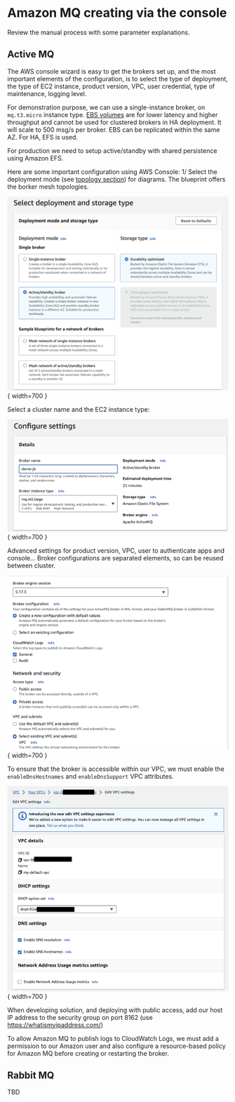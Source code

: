 # Amazon MQ creating via the console

Review the manual process with some parameter explanations.

## Active MQ

The AWS console wizard is easy to get the brokers set up, and the most important elements of the configuration, is to select the type of deployment, the type of EC2 instance, product version, VPC, user credential, type of maintenance, logging level.

For demonstration purpose, we can use a single-instance broker, on `mq.t3.micro` instance type. [EBS volumes](https://docs.aws.amazon.com/amazon-mq/latest/developer-guide/broker-storage.html) are for lower latency and higher throughput and cannot be used for clustered brokers in HA deployment. It will scale to 500 msg/s per broker. EBS can be replicated within the same AZ. For HA, EFS is used.

For production we need to setup active/standby with shared persistence using Amazon EFS.

Here are some important configuration using AWS Console: 1/ Select the deployment mode (see [topology section](../activemq.md/#topologies)) for diagrams. The blueprint offers the borker mesh topologies.

![](./images/mq-cons-1.png){ width=700 }

Select a cluster name and the EC2 instance type:

![](./images/mq-cons-2.png){ width=700 }

Advanced settings for product version, VPC, user to authenticate apps and console... Broker configurations are separated elements, so can be reused between cluster. 

![](./images/mq-cons-3.png){ width=700 }

To ensure that the broker is accessible within our VPC, we must enable the `enableDnsHostnames` and `enableDnsSupport` VPC attributes.

![](./images/vpc-dns-att.png){ width=700 }

When developing solution, and deploying with public access, add our host IP address to the security group on port 8162 (use https://whatismyipaddress.com/)

To allow Amazon MQ to publish logs to CloudWatch Logs, we must add a permission to our Amazon user and also configure a resource-based policy for Amazon MQ before creating or restarting the broker.

## Rabbit MQ

TBD
